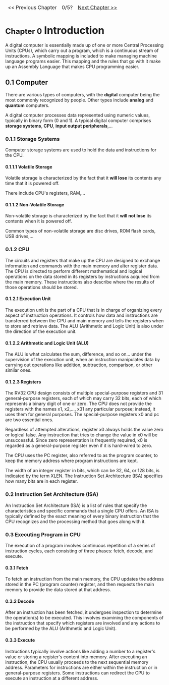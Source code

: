 <style>
  .large {
    font-size: 32px;
  }

  .medium {
    font-size: 24px;
  }

  .small {
    font-size: 16px;
  }
</style>

<table>
    <thead>
        <td>
            << Previous Chapter
        </td>
        <td>
            0/5?
        </td>
        <td>
            <a href="./01. Storage.md">Next Chapter >></a>
        </td>
    </thead>
</table>

<h1>
  <span class="medium">Chapter 0</span>
  <span class="large">Introduction</span>
</h1>

<p>A digital computer is essentially made up of one or more Central Processing Units (CPUs), which carry out a program, which is a continuous stream of instructions. A symbolic mapping is included to make managing machine language programs easier. This mapping and the rules that go with it make up an Assembly Language that makes CPU programming easier.</p>

## 0.1 Computer
There are various types of computers, with the <b>digital</b> computer being the most commonly recognized by people. Other types include <b>analog</b> and <b>quantum</b> computers.

A digital computer processes data represented using numeric values, typically in binary form (0 and 1). A typical digital computer comprises <b>storage systems</b>, <b>CPU</b>, <b>input output peripherals</b>,...
### 0.1.1 Storage Systems
Computer storage systems are used to hold the data and instructions for the CPU.
#### 0.1.1.1 Volatile Storage
Volatile storage is characterized by the fact that it <b>will lose</b> its contents any time that it is powered off.

There include CPU's registers, RAM,...
#### 0.1.1.2 Non-Volatile Storage
Non-volatile storage is characterized by the fact that it <b>will not lose</b> its contents when it is powered off.

Common types of non-volatile storage are disc drives, ROM flash cards, USB drives,...
### 0.1.2 CPU
The circuits and registers that make up the CPU are designed to exchange information and commands with the main memory and alter register data. The CPU is directed to perform different mathematical and logical operations on the data stored in its registers by instructions acquired from the main memory. These instructions also describe where the results of those operations should be stored.
#### 0.1.2.1 Execution Unit
The execution unit is the part of a CPU that is in charge of organizing every aspect of instruction operations. It controls how data and instructions are transferred between the CPU and main memory and tells the registers when to store and retrieve data. The ALU (Arithmetic and Logic Unit) is also under the direction of the execution unit.
#### 0.1.2.2 Arithmetic and Logic Unit (ALU)
The ALU is what calculates the sum, difference, and so on... under the supervision of the execution unit, when an instruction manipulates data by carrying out operations like addition, subtraction, comparison, or other similar ones.
#### 0.1.2.3 Registers
The RV32 CPU design consists of multiple special-purpose registers and 31 general-purpose registers, each of which may carry 32 bits, each of which represents a binary digit of one or zero. The CPU does not provide the registers with the names x1, x2,..., x31 any particular purpose; instead, it uses them for general purposes. The special-purpose registers x0 and pc are two essential ones.

Regardless of attempted alterations, register x0 always holds the value zero or logical false. Any instruction that tries to change the value in x0 will be unsuccessful. Since zero representation is frequently required, x0 is regarded as a general-purpose register even if it is hard-wired to zero.

The CPU uses the PC register, also referred to as the program counter, to keep the memory address where program instructions are kept.

The width of an integer register in bits, which can be 32, 64, or 128 bits, is indicated by the term XLEN. The Instruction Set Architecture (ISA) specifies how many bits are in each register.

### 0.2 Instruction Set Architecture (ISA)
An Instruction Set Architecture (ISA) is a list of rules that specify the characteristics and specific commands that a single CPU offers. An ISA is typically defined by the exact meaning of every binary instruction that the CPU recognizes and the processing method that goes along with it.

### 0.3 Executing Program in CPU
The execution of a program involves continuous repetition of a series of instruction cycles, each consisting of three phases: fetch, decode, and execute.
#### 0.3.1 Fetch
To fetch an instruction from the main memory, the CPU updates the address stored in the PC (program counter) register, and then requests the main memory to provide the data stored at that address.
#### 0.3.2 Decode
After an instruction has been fetched, it undergoes inspection to determine the operation(s) to be executed. This involves examining the components of the instruction that specify which registers are involved and any actions to be performed by the ALU (Arithmetic and Logic Unit).
#### 0.3.3 Execute
Instructions typically involve actions like adding a number to a register's value or storing a register's content into memory. After executing an instruction, the CPU usually proceeds to the next sequential memory address. Parameters for instructions are either within the instruction or in general-purpose registers. Some instructions can redirect the CPU to execute an instruction at a different address.